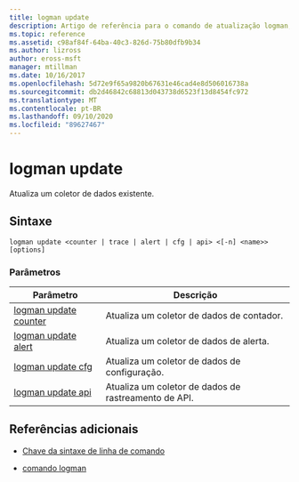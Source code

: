 ```yaml
---
title: logman update
description: Artigo de referência para o comando de atualização logman, que atualiza um coletor de dados existente.
ms.topic: reference
ms.assetid: c98af84f-64ba-40c3-826d-75b80dfb9b34
ms.author: lizross
author: eross-msft
manager: mtillman
ms.date: 10/16/2017
ms.openlocfilehash: 5d72e9f65a9820b67631e46cad4e8d506016738a
ms.sourcegitcommit: db2d46842c68813d043738d6523f13d8454fc972
ms.translationtype: MT
ms.contentlocale: pt-BR
ms.lasthandoff: 09/10/2020
ms.locfileid: "89627467"
---
```

# <a name="logman-update"></a>logman update

Atualiza um coletor de dados existente.

## <a name="syntax"></a>Sintaxe

```
logman update <counter | trace | alert | cfg | api> <[-n] <name>> [options]
```

### <a name="parameters"></a>Parâmetros

| Parâmetro | Descrição |
| ---------| ----------- |
| [logman update counter](logman-update-counter.md) | Atualiza um coletor de dados de contador. |
| [logman update alert](logman-update-alert.md) | Atualiza um coletor de dados de alerta. |
| [logman update cfg](logman-update-cfg.md) | Atualiza um coletor de dados de configuração. |
| [logman update api](logman-update-api.md) | Atualiza um coletor de dados de rastreamento de API. |

## <a name="additional-references"></a>Referências adicionais

- [Chave da sintaxe de linha de comando](command-line-syntax-key.md)

- [comando logman](logman.md)
